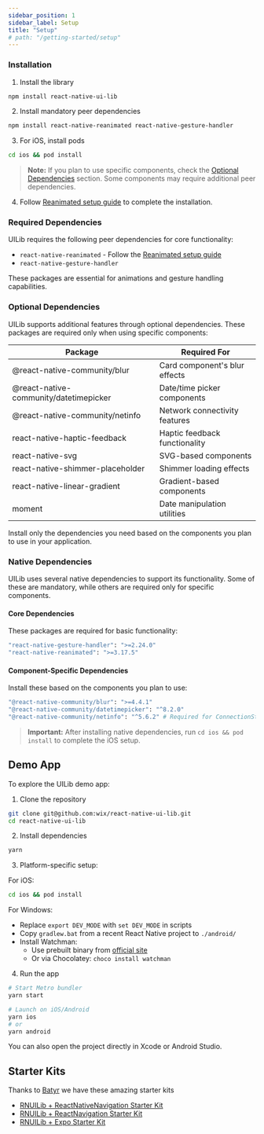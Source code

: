```yaml
---
sidebar_position: 1
sidebar_label: Setup
title: "Setup"
# path: "/getting-started/setup"
---
```

### Installation

1. Install the library
```bash
npm install react-native-ui-lib
```

2. Install mandatory peer dependencies
```bash
npm install react-native-reanimated react-native-gesture-handler
```

3. For iOS, install pods
```bash
cd ios && pod install
```

> **Note:** If you plan to use specific components, check the [Optional Dependencies](#optional-dependencies) section. Some components may require additional peer dependencies.

4. Follow [Reanimated setup guide](https://docs.swmansion.com/react-native-reanimated/docs/fundamentals/getting-started) to complete the installation.


### Required Dependencies

UILib requires the following peer dependencies for core functionality:
- `react-native-reanimated` - Follow the [Reanimated setup guide](https://docs.swmansion.com/react-native-reanimated/docs/fundamentals/getting-started)
- `react-native-gesture-handler`

These packages are essential for animations and gesture handling capabilities.
### Optional Dependencies

UILib supports additional features through optional dependencies. These packages are required only when using specific components:

| Package | Required For |
|---------|-------------|
| @react-native-community/blur | Card component's blur effects |
| @react-native-community/datetimepicker | Date/time picker components |
| @react-native-community/netinfo | Network connectivity features |
| react-native-haptic-feedback | Haptic feedback functionality |
| react-native-svg | SVG-based components |
| react-native-shimmer-placeholder | Shimmer loading effects |
| react-native-linear-gradient | Gradient-based components |
| moment | Date manipulation utilities |

Install only the dependencies you need based on the components you plan to use in your application.


### Native Dependencies

UILib uses several native dependencies to support its functionality. Some of these are mandatory, while others are required only for specific components.

#### Core Dependencies 
These packages are required for basic functionality:
```bash
"react-native-gesture-handler": ">=2.24.0"
"react-native-reanimated": ">=3.17.5"
```

#### Component-Specific Dependencies
Install these based on the components you plan to use:
```bash
"@react-native-community/blur": ">=4.4.1"
"@react-native-community/datetimepicker": "^8.2.0"
"@react-native-community/netinfo": "^5.6.2" # Required for ConnectionStatusBar
```

> **Important:** After installing native dependencies, run `cd ios && pod install` to complete the iOS setup.


## Demo App

To explore the UILib demo app:

1. Clone the repository
```bash
git clone git@github.com:wix/react-native-ui-lib.git
cd react-native-ui-lib
```

2. Install dependencies
```bash
yarn
```

3. Platform-specific setup:

For iOS:
```bash
cd ios && pod install
```

For Windows:
- Replace `export DEV_MODE` with `set DEV_MODE` in scripts
- Copy `gradlew.bat` from a recent React Native project to `./android/`
- Install Watchman:
  - Use prebuilt binary from [official site](https://facebook.github.io/watchman/docs/install#prebuilt-binaries)
  - Or via Chocolatey: `choco install watchman`

4. Run the app
```bash
# Start Metro bundler
yarn start

# Launch on iOS/Android
yarn ios
# or
yarn android
```

You can also open the project directly in Xcode or Android Studio.

## Starter Kits
Thanks to [Batyr](https://github.com/kanzitelli) we have these amazing starter kits 

- [RNUILib + ReactNativeNavigation Starter Kit](https://github.com/kanzitelli/rnn-starter)
- [RNUILib + ReactNavigation Starter Kit](https://github.com/kanzitelli/rn-starter)
- [RNUILib + Expo Starter Kit](https://github.com/kanzitelli/expo-starter)
